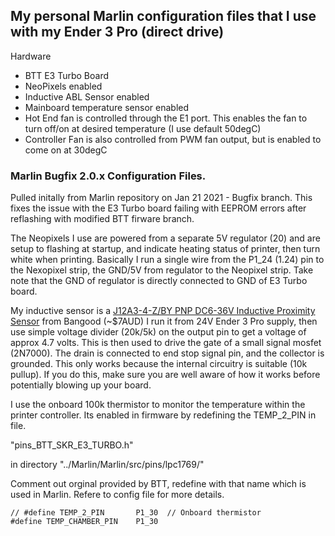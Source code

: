 
## My personal Marlin configuration files that I use with my Ender 3 Pro (direct drive)
Hardware
- BTT E3 Turbo Board
- NeoPixels enabled
- Inductive ABL Sensor enabled
- Mainboard temperature sensor enabled
- Hot End fan is controlled through the E1 port. This enables the fan to 
  turn off/on at desired temperature (I use default 50degC)
- Controller Fan is also controlled from PWM fan output, but is enabled to come on at 30degC  

### Marlin Bugfix 2.0.x Configuration Files.
Pulled initally from Marlin repository on Jan 21 2021 - Bugfix branch. This fixes the issue with the E3 Turbo board failing with EEPROM errors after reflashing with modified BTT firware branch.

The Neopixels I use are powered from a separate 5V regulator (20) and are setup to 
flashing at startup, and indicate heating status of printer, then turn white when printing.
Basically I run a single wire from the P1_24 (1.24) pin to the Nexopixel strip, the GND/5V from regulator to the Neopixel strip. Take note that the GND of regulator is directly connected to GND of E3 Turbo board.


My inductive sensor is a [J12A3-4-Z/BY PNP DC6-36V Inductive Proximity Sensor](https://www.banggood.com/LJ12A3-4-Z-or-BY-PNP-DC6-36V-Inductive-Proximity-Sensor-Detection-Switch-p-982679.html?rmmds=myorder) from Bangood (~$7AUD)
I run it from 24V Ender 3 Pro supply, then use simple voltage divider (20k/5k) on the output pin to get a voltage of approx 4.7 volts. This is then used to drive the gate of a small signal mosfet (2N7000). The drain is connected to end stop signal pin, and the collector is grounded. This only works because the internal circuitry is suitable (10k pullup). If you do this, make sure you are well aware of how it works before potentially blowing up your board.

I use the onboard 100k thermistor to monitor the temperature within the printer controller. Its enabled in firmware by redefining the TEMP_2_PIN
in file.

"pins_BTT_SKR_E3_TURBO.h"

 in directory 
 "../Marlin/Marlin/src/pins/lpc1769/"

 Comment out orginal provided by BTT, redefine with that name which is used in Marlin. Refere to config file for more details.

``` 
// #define TEMP_2_PIN       P1_30  // Onboard thermistor
#define TEMP_CHAMBER_PIN    P1_30
```





